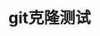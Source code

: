 # git克隆测试

<!---
hangezoe-afh/hangezoe-afh is a ✨ special ✨ repository because its `README.md` (this file) appears on your GitHub profile.
You can click the Preview link to take a look at your changes.
--->
